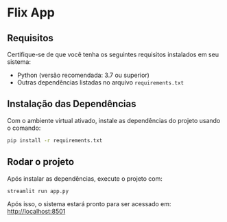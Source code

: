 # Flix App

## Requisitos

Certifique-se de que você tenha os seguintes requisitos instalados em seu sistema:

- Python (versão recomendada: 3.7 ou superior)
- Outras dependências listadas no arquivo `requirements.txt`


## Instalação das Dependências

Com o ambiente virtual ativado, instale as dependências do projeto usando o comando:
```bash
pip install -r requirements.txt
```


## Rodar o projeto

Após instalar as dependências, execute o projeto com:
```bash
streamlit run app.py
```

Após isso, o sistema estará pronto para ser acessado em:
[http://localhost:8501](http://localhost:8501)
